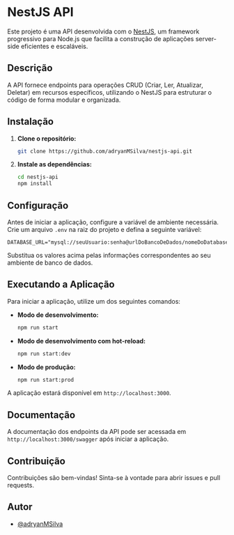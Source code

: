 # NestJS API

Este projeto é uma API desenvolvida com o [NestJS](https://nestjs.com/), um framework progressivo para Node.js que facilita a construção de aplicações server-side eficientes e escaláveis.

## Descrição

A API fornece endpoints para operações CRUD (Criar, Ler, Atualizar, Deletar) em recursos específicos, utilizando o NestJS para estruturar o código de forma modular e organizada.

## Instalação

1. **Clone o repositório:**

   ```bash
   git clone https://github.com/adryanMSilva/nestjs-api.git
   ```

2. **Instale as dependências:**

   ```bash
   cd nestjs-api
   npm install
   ```

## Configuração

Antes de iniciar a aplicação, configure a variável de ambiente necessária. Crie um arquivo `.env` na raiz do projeto e defina a seguinte variável:

```
DATABASE_URL="mysql://seuUsuario:senha@urlDoBancoDeDados/nomeDoDatabase"
```

Substitua os valores acima pelas informações correspondentes ao seu ambiente de banco de dados.

## Executando a Aplicação

Para iniciar a aplicação, utilize um dos seguintes comandos:

- **Modo de desenvolvimento:**

  ```bash
  npm run start
  ```

- **Modo de desenvolvimento com hot-reload:**

  ```bash
  npm run start:dev
  ```

- **Modo de produção:**

  ```bash
  npm run start:prod
  ```

A aplicação estará disponível em `http://localhost:3000`.


## Documentação

A documentação dos endpoints da API pode ser acessada em `http://localhost:3000/swagger` após iniciar a aplicação.

## Contribuição

Contribuições são bem-vindas! Sinta-se à vontade para abrir issues e pull requests.

## Autor

- [@adryanMSilva](https://www.github.com/adryanMSilva)
